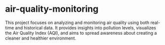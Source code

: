 # air-quality-monitoring
This project focuses on analyzing and monitoring air quality using both real-time and historical data. It provides insights into pollution levels, visualizes the Air Quality Index (AQI), and aims to spread awareness about creating a cleaner and healthier environment.

